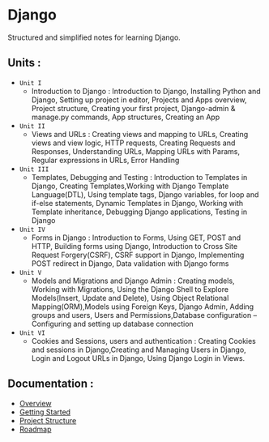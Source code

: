 # Django
Structured and simplified notes for learning Django.

## Units :
- `Unit I`
    - Introduction to Django : Introduction to Django, Installing Python and Django, Setting up project in editor, Projects and Apps overview, Project structure, Creating your first project, Django-admin & manage.py commands, App structures, Creating an App
- `Unit II`
    - Views and URLs : Creating views and mapping to URLs, Creating views and view logic, HTTP
    requests, Creating Requests and Responses, Understanding URLs, Mapping URLs with Params,
    Regular expressions in URLs, Error Handling
- `Unit III`
    - Templates, Debugging and Testing : Introduction to Templates in Django, Creating Templates,Working with Django Template Language(DTL), Using template tags, Django variables, for loop and if-else statements, Dynamic Templates in Django, Working with Template inheritance, Debugging Django applications, Testing in Django
- `Unit IV`
    - Forms in Django : Introduction to Forms, Using GET, POST and HTTP, Building forms using Django, Introduction to Cross Site Request Forgery(CSRF), CSRF support in Django, Implementing POST redirect in Django, Data validation with Django forms
- `Unit V`
    - Models and Migrations and Django Admin : Creating models, Working with Migrations, Using the Django Shell to Explore Models(Insert, Update and Delete), Using Object Relational Mapping(ORM),Models using Foreign Keys, Django Admin, Adding groups and users, Users and Permissions,Database configuration – Configuring and setting up database connection
- `Unit VI`
    - Cookies and Sessions, users and authentication : Creating Cookies and sessions in Django,Creating and Managing Users in Django, Login and Logout URLs in Django, Using Django Login in Views.


## Documentation :

- [Overview](./docs/overview.md)
- [Getting Started](./docs/getting-started.md)
- [Project Structure](./docs/project-structure.md)
- [Roadmap](./roadmaps.md)
